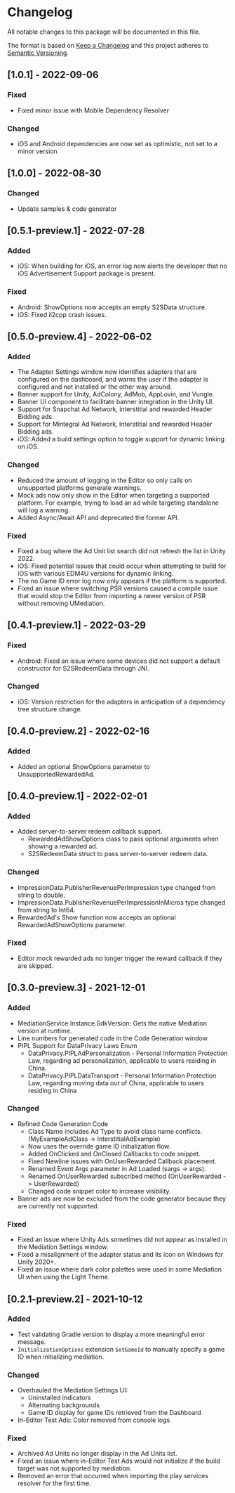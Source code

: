 # Changelog
All notable changes to this package will be documented in this file.

The format is based on [Keep a Changelog](http://keepachangelog.com/en/1.0.0/)
and this project adheres to [Semantic Versioning](http://semver.org/spec/v2.0.0.html).

## [1.0.1] - 2022-09-06

### Fixed
- Fixed minor issue with Mobile Dependency Resolver

### Changed
- iOS and Android dependencies are now set as optimistic, not set to a minor version

## [1.0.0] - 2022-08-30

### Changed
- Update samples & code generator

## [0.5.1-preview.1] - 2022-07-28

### Added
- iOS: When building for iOS, an error log now alerts the developer that no iOS Advertisement Support package is present.

### Fixed
- Android: ShowOptions now accepts an empty S2SData structure.
- iOS: Fixed il2cpp crash issues.


## [0.5.0-preview.4] - 2022-06-02

### Added
- The Adapter Settings window now identifies adapters that are configured on the dashboard, and warns the user if the adapter is configured and not installed or the other way around.
- Banner support for Unity, AdColony, AdMob, AppLovin, and Vungle.
- Banner UI component to facilitate banner integration in the Unity UI.
- Support for Snapchat Ad Network, interstitial and rewarded Header Bidding ads. 
- Support for Mintegral Ad Network, interstitial and rewarded Header Bidding ads. 
- iOS: Added a build settings option to toggle support for dynamic linking on iOS.

### Changed
- Reduced the amount of logging in the Editor so only calls on unsupported platforms generate warnings.
- Mock ads now only show in the Editor when targeting a supported platform. For example, trying to load an ad while targeting standalone will log a warning.
- Added Async/Await API and deprecated the former API.

### Fixed
- Fixed a bug where the Ad Unit list search did not refresh the list in Unity 2022.
- iOS: Fixed potential issues that could occur when attempting to build for iOS with various EDM4U versions for dynamic linking.
- The no Game ID error log now only appears if the platform is supported.
- Fixed an issue where switching PSR versions caused a compile issue that would stop the Editor from importing a newer version of PSR without removing UMediation.

## [0.4.1-preview.1] - 2022-03-29

### Fixed
- Android: Fixed an issue where some devices did not support a default constructor for S2SRedeemData through JNI.

### Changed
- iOS: Version restriction for the adapters in anticipation of a dependency tree structure change.

## [0.4.0-preview.2] - 2022-02-16

### Added
- Added an optional ShowOptions parameter to UnsupportedRewardedAd.

## [0.4.0-preview.1] - 2022-02-01
### Added
- Added server-to-server redeem callback support.
    - RewardedAdShowOptions class to pass optional arguments when showing a rewarded ad.
    - S2SRedeemData struct to pass server-to-server redeem data.

### Changed
- ImpressionData.PublisherRevenuePerImpression type changed from string to double.
- ImpressionData.PublisherRevenuePerImpressionInMicros type changed from string to Int64.
- RewardedAd's Show function now accepts an optional RewardedAdShowOptions parameter.

### Fixed
- Editor mock rewarded ads no longer trigger the reward callback if they are skipped.


## [0.3.0-preview.3] - 2021-12-01

### Added
- MediationService.Instance.SdkVersion: Gets the native Mediation version at runtime. 
- Line numbers for generated code in the Code Generation window.
- PIPL Support for DataPrivacy Laws Enum
    - DataPrivacy.PIPLAdPersonalization - Personal Information Protection Law, regarding ad personalization, applicable to users residing in China.
    - DataPrivacy.PIPLDataTransport - Personal Information Protection Law, regarding moving data out of China, applicable to users residing in China

### Changed
- Refined Code Generation Code
    - Class Name includes Ad Type to avoid class name conflicts. (MyExampleAdClass -> InterstitialAdExample)
    - Now uses the override game ID initialization flow.
    - Added OnClicked and OnClosed Callbacks to code snippet.
    - Fixed Newline issues with OnUserRewarded Callback placement.
    - Renamed Event Args parameter in Ad Loaded (sargs -> args).
    - Renamed OnUserRewarded subscribed method (OnUserRewarded -> UserRewarded)
    - Changed code snippet color to increase visibility.
- Banner ads are now be excluded from the code generator because they are currently not supported.
    
### Fixed
- Fixed an issue where Unity Ads sometimes did not appear as installed in the Mediation Settings window.
- Fixed a misalignment of the adapter status and its icon on Windows for Unity 2020+.
- Fixed an issue where dark color palettes were used in some Mediation UI when using the Light Theme. 

## [0.2.1-preview.2] - 2021-10-12

### Added
- Test validating Gradle version to display a more meaningful error message.
- `InitializationOptions` extension `SetGameId` to manually specify a game ID when initializing mediation.

### Changed
- Overhauled the Mediation Settings UI:
    - Uninstalled indicators
    - Alternating backgrounds
    - Game ID display for game IDs retrieved from the Dashboard
- In-Editor Test Ads: Color removed from console logs

### Fixed
- Archived Ad Units no longer display in the Ad Units list.
- Fixed an issue where in-Editor Test Ads would not initialize if the build target was not supported by mediation.
- Removed an error that occurred when importing the play services resolver for the first time.
